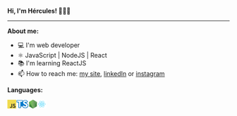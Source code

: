 **Hi, I'm Hércules! 👨‍🚀🚀**

---

**About me:**

- 💻 I'm web developer
- ⚛️ JavaScript | NodeJS | React
- 📚 I'm learning ReactJS
- 📫 How to reach me: [my site](https://portfolio-hrcules.vercel.app/), [linkedIn](https://www.linkedin.com/in/hrcules/) or [instagram](https://www.instagram.com/_hrcules_/)

**Languages:**

<img align="left" height="20" src="https://raw.githubusercontent.com/hrcules/hrcules/main/images/javascript.png">
<img align="left" height="20" src="https://raw.githubusercontent.com/hrcules/hrcules/master/images/typescript.png">
<img align="left" height="20" src="https://raw.githubusercontent.com/hrcules/hrcules/master/images/nodejs.png">
<img align="left" height="20" src="https://raw.githubusercontent.com/hrcules/hrcules/master/images/react.png">
